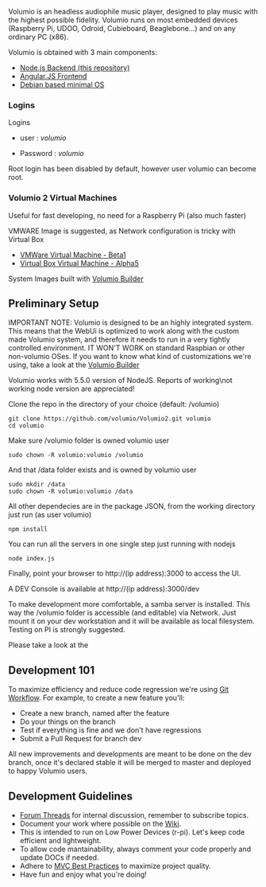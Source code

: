 Volumio is an headless audiophile music player, designed to play music with the highest possible fidelity. Volumio runs on most embedded devices (Raspberry Pi, UDOO, Odroid, Cubieboard, Beaglebone...) and on any ordinary PC (x86).

Volumio is obtained with 3 main components:

* [Node.js Backend (this repository)](https://github.com/volumio/Volumio2/wiki)
* [Angular.JS Frontend](https://github.com/volumio/Volumio2-UI)
* [Debian based minimal OS ](https://github.com/volumio/Build)

### Logins

Logins
* user : *volumio*

* Password : *volumio*

Root login has been disabled by default, however user volumio can become root.

### Volumio 2 Virtual Machines

Useful for fast developing, no need for a Raspberry Pi (also much faster)

VMWARE Image is suggested, as Network configuration is tricky with Virtual Box

* [VMWare Virtual Machine - Beta1](http://repo.volumio.org/Volumio2/DevTools/VolumioVM-VMWare.zip)
* [Virtual Box Virtual Machine - Alpha5](http://repo.volumio.org/Volumio2/DevTools/VolumioVM-VirtualBox.zip)



System Images built with [Volumio Builder](https://github.com/volumio/Build)

## Preliminary Setup

IMPORTANT NOTE:
Volumio is designed to be an highly integrated system. This means that the WebUi is optimized to work along with the custom made Volumio system, and therefore it needs to run in a very tightly controlled environment. IT WON'T WORK on standard Raspbian or other non-volumio OSes. If you want to know what kind of customizations we're using, take a look at the [Volumio Builder](https://github.com/volumio/Build)


Volumio works with 5.5.0 version of NodeJS. Reports of working\not working node version are appreciated!

Clone the repo in the directory of your choice (default: /volumio)

```shell
git clone https://github.com/volumio/Volumio2.git volumio
cd volumio
```

Make sure /volumio folder is owned volumio user

```shell
sudo chown -R volumio:volumio /volumio
```

And that /data folder exists and is owned by volumio user

```shell
sudo mkdir /data
sudo chown -R volumio:volumio /data
```

All other dependecies are in the package JSON, from the working directory just run (as user volumio)

```shell
npm install
```

You can run all the servers in one single step just running with nodejs

```shell
node index.js
```

Finally, point your browser to http://(ip address):3000 to access the UI.

A DEV Console is available at http://(ip address):3000/dev

To make development more comfortable, a samba server is installed. This way the /volumio folder is accessible (and editable) via Network. Just mount it on your dev workstation and it will be available as local filesystem.
Testing on PI is strongly suggested.

Please take a look at the

## Development 101

To maximize efficiency and reduce code regression we're using [Git Workflow](https://guides.github.com/introduction/flow/). For example, to create a new feature you'll:
* Create a new branch, named after the feature
* Do your things on the branch
* Test if everything is fine and we don't have regressions
* Submit a Pull Request for branch dev


All new improvements and developments are meant to be done on the dev branch, once it's declared stable it will be merged to master and deployed to happy Volumio users.


## Development Guidelines

* [Forum Threads](http://volumio.org/forum/discussion-t2098-10.html) for internal discussion, remember to subscribe topics.
* Document your work where possible on the [Wiki](https://github.com/volumio/Volumio2/wiki).
* This is intended to run on Low Power Devices (r-pi). Let's keep code efficient and lightweight.
* To allow code mantainability, always comment your code properly and update DOCs if needed.
* Adhere to [MVC Best Practices](http://www.yiiframework.com/doc/guide/1.1/en/basics.best-practices) to maximize project quality.
* Have fun and enjoy what you're doing!
